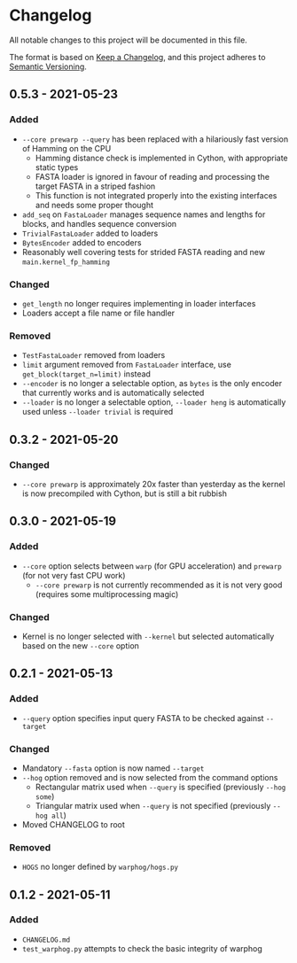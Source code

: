 # Changelog
All notable changes to this project will be documented in this file.

The format is based on [Keep a Changelog](https://keepachangelog.com/en/1.0.0/),
and this project adheres to [Semantic Versioning](https://semver.org/spec/v2.0.0.html).

## 0.5.3 - 2021-05-23
### Added
* `--core prewarp --query` has been replaced with a hilariously fast version of Hamming on the CPU
    * Hamming distance check is implemented in Cython, with appropriate static types
    * FASTA loader is ignored in favour of reading and processing the target FASTA in a striped fashion
    * This function is not integrated properly into the existing interfaces and needs some proper thought
* `add_seq` on `FastaLoader` manages sequence names and lengths for blocks, and handles sequence conversion
* `TrivialFastaLoader` added to loaders
* `BytesEncoder` added to encoders
* Reasonably well covering tests for strided FASTA reading and new `main.kernel_fp_hamming`

### Changed
* `get_length` no longer requires implementing in loader interfaces
* Loaders accept a file name or file handler

### Removed
* `TestFastaLoader` removed from loaders
* `limit` argument removed from `FastaLoader` interface, use `get_block(target_n=limit)` instead
* `--encoder` is no longer a selectable option, as `bytes` is the only encoder that currently works and is automatically selected
* `--loader` is no longer a selectable option, `--loader heng` is automatically used unless `--loader trivial` is required


## 0.3.2 - 2021-05-20
### Changed
* `--core prewarp` is approximately 20x faster than yesterday as the kernel is now precompiled with Cython, but is still a bit rubbish

## 0.3.0 - 2021-05-19
### Added
* `--core` option selects between `warp` (for GPU acceleration) and `prewarp` (for not very fast CPU work)
    * `--core prewarp` is not currently recommended as it is not very good (requires some multiprocessing magic)

### Changed
* Kernel is no longer selected with `--kernel` but selected automatically based on the new `--core` option

## 0.2.1 - 2021-05-13
### Added
* `--query` option specifies input query FASTA to be checked against `--target`

### Changed
* Mandatory `--fasta` option is now named `--target`
* `--hog` option removed and is now selected from the command options
    * Rectangular matrix used when `--query` is specified (previously `--hog some`)
    * Triangular matrix used when `--query` is not specified (previously `--hog all`)
* Moved CHANGELOG to root

### Removed
* `HOGS` no longer defined by `warphog/hogs.py`

## 0.1.2 - 2021-05-11
### Added
* `CHANGELOG.md`
* `test_warphog.py` attempts to check the basic integrity of warphog
